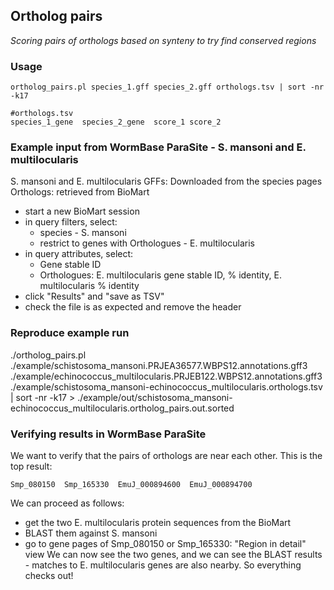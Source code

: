 ## Ortholog pairs

*Scoring pairs of orthologs based on synteny to try find conserved regions*

### Usage

```
ortholog_pairs.pl species_1.gff species_2.gff orthologs.tsv | sort -nr -k17

#orthologs.tsv
species_1_gene	species_2_gene	score_1	score_2
```

### Example input from WormBase ParaSite - S. mansoni and E. multilocularis
S. mansoni and E. multilocularis GFFs: Downloaded from the species pages
Orthologs: retrieved from BioMart
  - start a new BioMart session
  - in query filters, select:
    + species - S. mansoni
    + restrict to genes with Orthologues - E. multilocularis
  - in query attributes, select:
    + Gene stable ID
    + Orthologues: E. multilocularis gene stable ID, % identity, E. multilocularis % identity
  - click "Results" and "save as TSV"
  - check the file is as expected and remove the header

### Reproduce example run
./ortholog_pairs.pl ./example/schistosoma_mansoni.PRJEA36577.WBPS12.annotations.gff3 ./example/echinococcus_multilocularis.PRJEB122.WBPS12.annotations.gff3 ./example/schistosoma_mansoni-echinococcus_multilocularis.orthologs.tsv | sort -nr -k17 > ./example/out/schistosoma_mansoni-echinococcus_multilocularis.ortholog_pairs.out.sorted

### Verifying results in WormBase ParaSite
We want to verify that the pairs of orthologs are near each other.
This is the top result:
```
Smp_080150	Smp_165330	EmuJ_000894600	EmuJ_000894700
```
We can proceed as follows:
- get the two E. multilocularis protein sequences from the BioMart
- BLAST them against S. mansoni
- go to gene pages of Smp_080150 or Smp_165330: "Region in detail" view
We can now see the two genes, and we can see the BLAST results - matches to E. multilocularis genes are also nearby. So everything checks out!


